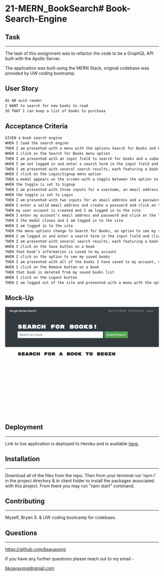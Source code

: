 # 21-MERN_BookSearch# Book-Search-Engine

## Task

---

The task of this assignment was to refactor the code to be a GraphQL API built with the Apollo Server. 

The application was built using the MERN Stack, original codebase was provided by UW coding bootcamp.

## User Story

```md
AS AN avid reader
I WANT to search for new books to read
SO THAT I can keep a list of books to purchase
```


## Acceptance Criteria

```md
GIVEN a book search engine
WHEN I load the search engine
THEN I am presented with a menu with the options Search for Books and Login/Signup and an input field to search for books and a submit button
WHEN I click on the Search for Books menu option
THEN I am presented with an input field to search for books and a submit button
WHEN I am not logged in and enter a search term in the input field and click the submit button
THEN I am presented with several search results, each featuring a book’s title, author, description, image, and a link to that book on the Google Books site
WHEN I click on the Login/Signup menu option
THEN a modal appears on the screen with a toggle between the option to log in or sign up
WHEN the toggle is set to Signup
THEN I am presented with three inputs for a username, an email address, and a password, and a signup button
WHEN the toggle is set to Login
THEN I am presented with two inputs for an email address and a password and login button
WHEN I enter a valid email address and create a password and click on the signup button
THEN my user account is created and I am logged in to the site
WHEN I enter my account’s email address and password and click on the login button
THEN I the modal closes and I am logged in to the site
WHEN I am logged in to the site
THEN the menu options change to Search for Books, an option to see my saved books, and Logout
WHEN I am logged in and enter a search term in the input field and click the submit button
THEN I am presented with several search results, each featuring a book’s title, author, description, image, and a link to that book on the Google Books site and a button to save a book to my account
WHEN I click on the Save button on a book
THEN that book’s information is saved to my account
WHEN I click on the option to see my saved books
THEN I am presented with all of the books I have saved to my account, each featuring the book’s title, author, description, image, and a link to that book on the Google Books site and a button to remove a book from my account
WHEN I click on the Remove button on a book
THEN that book is deleted from my saved books list
WHEN I click on the Logout button
THEN I am logged out of the site and presented with a menu with the options Search for Books and Login/Signup and an input field to search for books and a submit button  
```

## Mock-Up

![Animation credited to UW coding bootcamp's repo shows "star wars" typed into a search box and books about Star Wars appearing as results.](./Assets/21-mern-homework-demo-01.gif)


## Deployment

---

Link to live application is deployed to Heroku and is available [here.](https://mernbooksearch-20.herokuapp.com/)

## Installation

---

Download all of the files from the repo. Then from your terminal run 'npm i' in the project directory & in client folder to install the packages associated with this project. From there you may run "npm start" command.

## Contributing
***
Myself, Bryan S. & UW coding bootcamp for codebase.


## Questions
***
https://github.com/bsayavong

If you have any further questions please reach out to my email -

bksayavong@gmail.com
